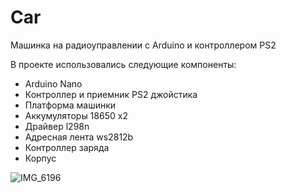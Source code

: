 # Car
Машинка на радиоуправлении с Arduino и контроллером PS2

В проекте использовались следующие компоненты:
- Arduino Nano
- Контроллер и приемник PS2 джойстика
- Платформа машинки
- Аккумуляторы 18650 x2
- Драйвер l298n
- Адресная лента ws2812b
- Контроллер заряда
- Корпус

![IMG_6196](https://user-images.githubusercontent.com/70706334/224946484-80b5bb00-9c76-40bb-8771-3ed18e62f81b.jpg)
